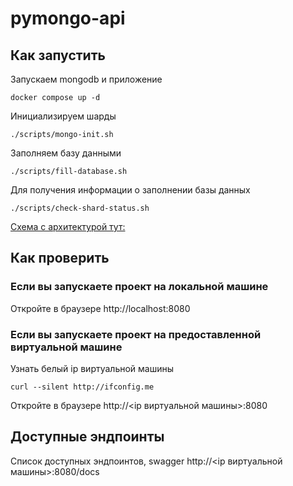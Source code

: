 # pymongo-api

## Как запустить

Запускаем mongodb и приложение

```shell
docker compose up -d
```

Инициализируем шарды
```shell
./scripts/mongo-init.sh
```
Заполняем базу данными
```shell
./scripts/fill-database.sh
```
Для получения информации о заполнении базы данных
```shell
./scripts/check-shard-status.sh
```
[Схема с архитектурой тут:](https://drive.google.com/file/d/1zmVY8OtyccF4G4WUO2VlX1X7yS_xNX6N/view?usp=sharing)

## Как проверить

### Если вы запускаете проект на локальной машине

Откройте в браузере http://localhost:8080

### Если вы запускаете проект на предоставленной виртуальной машине

Узнать белый ip виртуальной машины

```shell
curl --silent http://ifconfig.me
```

Откройте в браузере http://<ip виртуальной машины>:8080

## Доступные эндпоинты

Список доступных эндпоинтов, swagger http://<ip виртуальной машины>:8080/docs